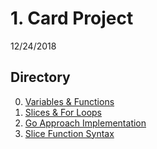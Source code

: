 # 1. Card Project
12/24/2018

## Directory
0. [Variables & Functions](1_0_variables_and_functions/)
1. [Slices & For Loops](1_1_slices_and_for_loops/)
2. [Go Approach Implementation](1_2_go_approach_implementation/)
3. [Slice Function Syntax](1_3_slice_function_syntax/)